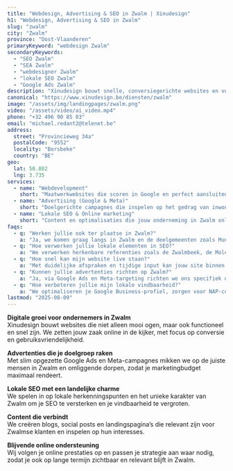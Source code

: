 ```yaml
---
title: "Webdesign, Advertising & SEO in Zwalm | Xinudesign"
h1: "Webdesign, Advertising & SEO in Zwalm"
slug: "zwalm"
city: "Zwalm"
province: "Oost-Vlaanderen"
primaryKeyword: "webdesign Zwalm"
secondaryKeywords:
  - "SEO Zwalm"
  - "SEA Zwalm"
  - "webdesigner Zwalm"
  - "lokale SEO Zwalm"
  - "Google Ads Zwalm"
description: "Xinudesign bouwt snelle, conversiegerichte websites en voert gerichte advertentiecampagnes voor bedrijven in Zwalm. Wij versterken je lokale vindbaarheid en online aanwezigheid."
canonical: "https://www.xinudesign.be/diensten/zwalm"
image: "/assets/img/landingpages/zwalm.png"
video: "/assets/video/ai_video.mp4"
phone: "+32 496 90 85 03"
email: "michael.redant2@telenet.be"
address:
  street: "Provincieweg 34a"
  postalCode: "9552"
  locality: "Borsbeke"
  country: "BE"
geo:
  lat: 50.882
  lng: 3.735
services:
  - name: "Webdevelopment"
    short: "Maatwerkwebsites die scoren in Google en perfect aansluiten bij de Zwalmse markt."
  - name: "Advertising (Google & Meta)"
    short: "Doelgerichte campagnes die inspelen op het gedrag van inwoners van Zwalm en omgeving."
  - name: "Lokale SEO & Online marketing"
    short: "Content en optimalisaties die jouw onderneming in Zwalm online op de kaart zetten."
faqs:
  - q: "Werken jullie ook ter plaatse in Zwalm?"
    a: "Ja, we komen graag langs in Zwalm en de deelgemeenten zoals Munkzwalm, Roborst, Rozebeke en Nederzwalm-Hermelgem."
  - q: "Hoe verwerken jullie lokale elementen in SEO?"
    a: "We verwerken herkenbare referenties zoals de Zwalmbeek, de Molenroute en het pittoreske landschap in je content."
  - q: "Hoe snel kan mijn website live staan?"
    a: "Met duidelijke afspraken en tijdige input kan jouw site binnen 2 tot 4 weken gelanceerd worden."
  - q: "Kunnen jullie advertenties richten op Zwalm?"
    a: "Ja, via Google Ads en Meta-targeting richten we ons specifiek op Zwalm en omliggende gemeenten."
  - q: "Hoe verbeteren jullie mijn lokale vindbaarheid?"
    a: "We optimaliseren je Google Business-profiel, zorgen voor NAP-consistentie, bouwen lokale backlinks en verwerken zoekwoorden zoals 'webdesigner Zwalm'."
lastmod: "2025-08-09"
---
```


**Digitale groei voor ondernemers in Zwalm**  
Xinudesign bouwt websites die niet alleen mooi ogen, maar ook functioneel en snel zijn. We zetten jouw zaak online in de kijker, met focus op conversie en gebruiksvriendelijkheid.

**Advertenties die je doelgroep raken**  
Met slim opgezette Google Ads en Meta-campagnes mikken we op de juiste mensen in Zwalm en omliggende dorpen, zodat je marketingbudget maximaal rendeert.

**Lokale SEO met een landelijke charme**  
We spelen in op lokale herkenningspunten en het unieke karakter van Zwalm om je SEO te versterken en je vindbaarheid te vergroten.

**Content die verbindt**  
We creëren blogs, social posts en landingspagina’s die relevant zijn voor Zwalmse klanten en inspelen op hun interesses.

**Blijvende online ondersteuning**  
Wij volgen je online prestaties op en passen je strategie aan waar nodig, zodat je ook op lange termijn zichtbaar en relevant blijft in Zwalm.
